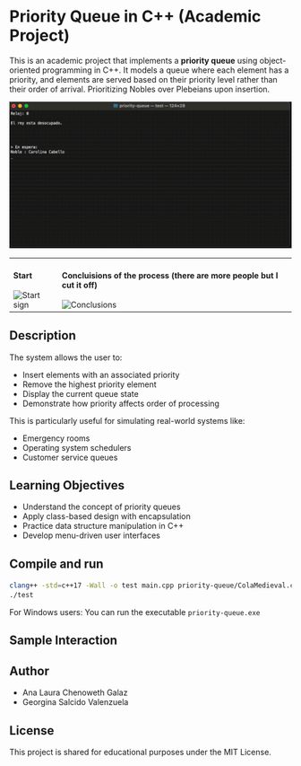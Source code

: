 # Priority Queue in C++ (Academic Project)

This is an academic project that implements a **priority queue** using object-oriented programming in C++. It models a queue where each element has a priority, and elements are served based on their priority level rather than their order of arrival. Prioritizing Nobles over Plebeians upon insertion.


<img src="img/example.gif" alt="Example of use" width="800"></td>

<table>
  <tr>
    <td> <h4>Start</h4>
    <img src="img/start-sign" alt="Start sign" width="400"></td>
    <td><h4>Concluisions of the process (there are more people but I cut it off)</h4>
    <img src="img/sconclusions.png" alt="Conclusions" width="400"></td> 
  </tr>
</table>

## Description

The system allows the user to:

- Insert elements with an associated priority
- Remove the highest priority element
- Display the current queue state
- Demonstrate how priority affects order of processing

This is particularly useful for simulating real-world systems like:

- Emergency rooms
- Operating system schedulers
- Customer service queues

## Learning Objectives

- Understand the concept of priority queues
- Apply class-based design with encapsulation
- Practice data structure manipulation in C++
- Develop menu-driven user interfaces


## Compile and run

```bash
clang++ -std=c++17 -Wall -o test main.cpp priority-queue/ColaMedieval.cpp 
./test
```

For Windows users:
You can run the executable `priority-queue.exe`

## Sample Interaction


## Author

- Ana Laura Chenoweth Galaz
- Georgina Salcido Valenzuela

## License

This project is shared for educational purposes under the MIT License.

